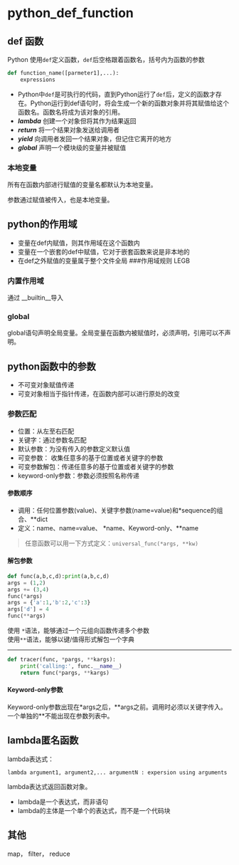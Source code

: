 # python_def_function

## def 函数

Python 使用`def`定义函数，`def`后空格跟着函数名，括号内为函数的参数

```python
def function_name([parmeter1],...):
	expressions
```
- Python中`def`是可执行的代码，直到Python运行了`def`后，定义的函数才存在。Python运行到def语句时，将会生成一个新的函数对象并将其赋值给这个函数名。函数名将成为该对象的引用。
- ***lambda*** 创建一个对象但将其作为结果返回
- ***return*** 将一个结果对象发送给调用者
- ***yield*** 向调用者发回一个结果对象，但记住它离开的地方
- ***global*** 声明一个模块级的变量并被赋值
### 本地变量
所有在函数内部进行赋值的变量名都默认为本地变量。

参数通过赋值被传入，也是本地变量。

## python的作用域
- 变量在def内赋值，则其作用域在这个函数内
- 变量在一个嵌套的def中赋值，它对于嵌套函数来说是非本地的
- 在def之外赋值的变量属于整个文件全局
###作用域规则
LEGB
### 内置作用域
通过 \_\_builtin\_\_导入
### global
global语句声明全局变量。全局变量在函数内被赋值时，必须声明，引用可以不声明。

## python函数中的参数
- 不可变对象赋值传递
- 可变对象相当于指针传递，在函数内部可以进行原处的改变
### 参数匹配
- 位置：从左至右匹配
- 关键字：通过参数名匹配
- 默认参数：为没有传入的参数定义默认值
- 可变参数： 收集任意多的基于位置或者关键字的参数
- 可变参数解包：传递任意多的基于位置或者关键字的参数
- keyword-only参数：参数必须按照名称传递
#### 参数顺序
- 调用：任何位置参数(value)、关键字参数(name=value)和\*sequence的组合、\*\*dict
- 定义：name、name=value、 \*name、Keyword-only、\*\*name

> 任意函数可以用一下方式定义：`universal_func(*args, **kw)`

#### 解包参数
```python
def func(a,b,c,d):print(a,b,c,d)
args = (1,2)
args += (3,4)
func(*args)
args = {'a':1,'b':2,'c':3}
args['d'] = 4
func(**args)
```
使用 `*`语法，能够通过一个元组向函数传递多个参数  
使用`**`语法，能够以键/值得形式解包一个字典

---
```python
def tracer(func, *pargs, **kargs):
	print('calling:', func.__name__)
	return func(*pargs, **kargs)
```
#### Keyword-only参数
Keyword-only参数出现在\*args之后，\*\*args之前。调用时必须以关键字传入。  
一个单独的\*\*不能出现在参数列表中。  

## lambda匿名函数
lambda表达式：
```
lambda argument1, argument2,... argumentN : expersion using arguments
```
lambda表达式返回函数对象。
- lambda是一个表达式，而非语句
- lambda的主体是一个单个的表达式，而不是一个代码块
## 其他
map， filter， reduce




